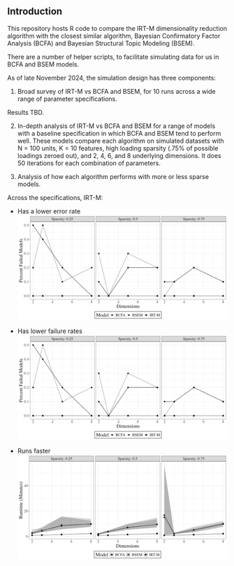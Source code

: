 ## Introduction

This repository hosts R code to compare the IRT-M dimensionality reduction algorithm with the closest similar algorithm, Bayesian Confirmatory Factor Analysis (BCFA) and Bayesian Structural Topic Modeling (BSEM).

There are a number of helper scripts, to facilitate simulating data for us in BCFA and BSEM models.

As of late November 2024, the simulation design has three components:

1) Broad survey of IRT-M vs BCFA and BSEM, for 10 runs across a wide range of parameter specifications.

Results TBD.
   
2) In-depth analysis of IRT-M vs BCFA and BSEM for a range of models with a baseline specification in which BCFA and BSEM tend to perform well.
These models compare each algorithm on simulated datasets with N = 100 units, K = 10 features, high loading sparsity (.75% of possible loadings zeroed out), and 2, 4, 6, and 8 underlying dimensions. It does 50 iterations for each combination of parameters.


3) Analysis of how each algorithm performs with more or less sparse models.

Across the specifications, IRT-M:

- Has a lower error rate
![MSE](./simulations/results/figures/failed_models_lambda.png)

- Has lower failure rates
![failed models](./simulations/results/figures/failed_models_lambda.png)

- Runs faster
![runtime](./simulations/results/figures/runtime_irt-bsem-bcfa_lambda_sparse.png)
